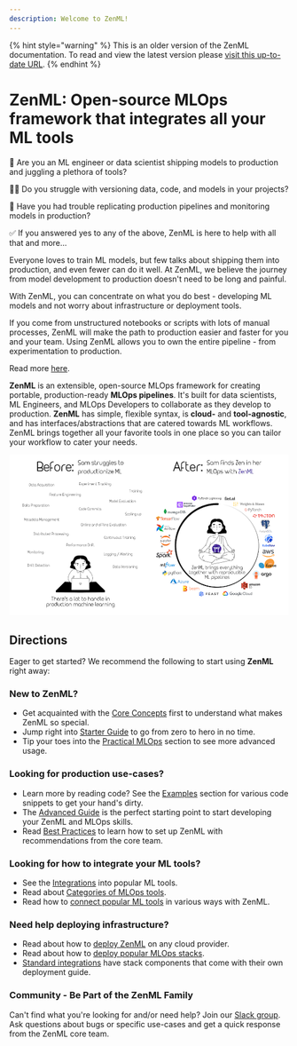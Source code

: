 ```yaml
---
description: Welcome to ZenML!
---
```


{% hint style="warning" %}
This is an older version of the ZenML documentation. To read and view the latest version please [visit this up-to-date URL](https://docs.zenml.io).
{% endhint %}


# ZenML: Open-source MLOps framework that integrates all your ML tools

🤹 Are you an ML engineer or data scientist shipping models to production and juggling a plethora of tools? 

🤷‍♂️ Do you struggle with versioning data, code, and models in your projects? 

👀 Have you had trouble replicating production pipelines and monitoring models in production?

✅ If you answered yes to any of the above, ZenML is here to help with all that and more...

Everyone loves to train ML models, but few talks about shipping them into production, and even fewer can do it well.
At ZenML, we believe the journey from model development to production doesn't need to be long and painful.

With ZenML, you can concentrate on what you do best - developing ML models and not worry about infrastructure or deployment tools.

If you come from unstructured notebooks or scripts with lots of manual processes, ZenML will make the path to production easier and faster for you and your team.
Using ZenML allows you to own the entire pipeline - from experimentation to production.

Read more [here](https://blog.zenml.io/why-zenml/).

**ZenML** is an extensible, open-source MLOps framework for creating portable, production-ready **MLOps pipelines**. 
It's built for data scientists, ML Engineers, and MLOps Developers to collaborate as they develop to production.
**ZenML** has simple, flexible syntax, is **cloud-** and 
**tool-agnostic**, and has interfaces/abstractions that are catered towards ML workflows. ZenML brings together all your favorite tools in one place so you can tailor your workflow to cater your needs.

![ZenML unifies all your tools in one place.](../assets/sam-side-by-side-full-text.png)

## Directions

Eager to get started? We recommend the following to start using **ZenML** right away:

### **New to ZenML?**

- Get acquainted with the [Core Concepts](./core-concepts.md) first  to understand what makes ZenML so special. 
- Jump right into [Starter Guide](../starter-guide/pipelines/pipelines.md) to go from zero to hero in no time.
- Tip your toes into the [Practical MLOps](../advanced-guide/practical/practical-mlops.md) section to see more advanced usage.

### **Looking for production use-cases?**

- Learn more by reading code? See the [Examples](../examples/examples-and-use-cases.md) section for various code snippets to get your hand's dirty.
- The [Advanced Guide](../advanced-guide/practical/practical-mlops.md) is the perfect starting point to start developing your ZenML and MLOps skills.
- Read [Best Practices](../guidelines/best-practices.md) to learn how to set up ZenML with recommendations from the core team.

### **Looking for how to integrate your ML tools?**

- See the [Integrations](../component-gallery/integrations.md) into popular ML tools.
- Read about [Categories of MLOps tools](../component-gallery/categories.md).
- Read how to [connect popular ML tools](../popular-stack-guides/overview.md) in various ways with ZenML.

### **Need help deploying infrastructure?**

- Read about how to [deploy ZenML](../getting-started/deploying-zenml/deploying-zenml.md) on any cloud provider.
- Read about how to [deploy popular MLOps stacks](../popular-stack-guides/overview.md).
- [Standard integrations](../component-gallery/integrations.md) have stack components that come with their own deployment guide.

### **Community** - Be Part of the ZenML Family

Can't find what you're looking for and/or need help? Join our [Slack group](https://zenml.io/slack-invite/). Ask questions about bugs or specific use-cases and get a quick response from the ZenML core team.